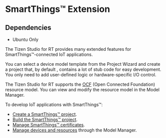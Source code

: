 # SmartThings™ Extension

## Dependencies
- Ubuntu Only

The Tizen Studio for RT provides many extended features for SmartThings™-connected IoT applications.

You can select a device model template from the Project Wizard and create a project that, by default , contains a lot of stub code for easy development. You only need to add user-defined logic or hardware-specific I/O control.

The Tizen Studio for RT supports the [OCF](https://openconnectivity.org) (Open Connected Foundation) resource model. You can view and modify the resource model in the Model Manager.

To develop IoT applications with SmartThings&trade;:

- [Create a SmartThings™ project](rt-create-smartthings.md).
- [Build the SmartThings™ project](rt-build-smartthings.md).
- [Manage SmartThings™ certificates](rt-certificate-smartthings.md).
- [Manage devices and resources](rt-model-manager.md) through the Model Manager.


